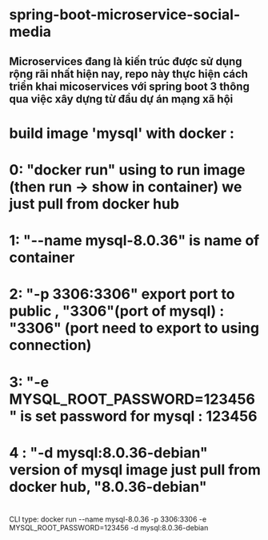 # spring-boot-microservice-social-media

## Microservices đang là kiến trúc được sử dụng rộng rãi nhất hiện nay, repo này thực hiện cách triển khai micoservices với spring boot 3 thông qua việc xây dựng từ đầu dự án mạng xã hội

# build image 'mysql' with docker :
# 
# 0: "docker run" using to run image (then run -> show in container) we just pull from docker hub
# 
# 1: "--name mysql-8.0.36" is name of container
# 
# 2: "-p 3306:3306" export port to public , "3306"(port of mysql) : "3306" (port need to export to using connection)
# 
# 3: "-e MYSQL_ROOT_PASSWORD=123456" is set password for mysql : 123456
# 
# 4 : "-d mysql:8.0.36-debian" version of mysql image just pull from docker hub, "8.0.36-debian"
# 
CLI type: docker run --name mysql-8.0.36 -p 3306:3306 -e MYSQL_ROOT_PASSWORD=123456 -d mysql:8.0.36-debian
